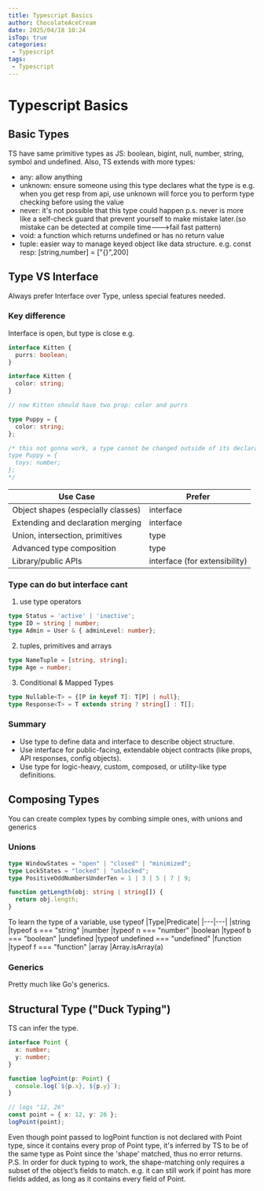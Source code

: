 ```yaml
---
title: Typescript Basics
author: ChocolateAceCream
date: 2025/04/18 10:24
isTop: true
categories:
 - Typescript
tags:
 - Typescript
---
```


# Typescript Basics <Badge text="Typescript" type="warning" />

## Basic Types
TS have same primitive types as JS: boolean, bigint, null, number, string, symbol and undefined.
Also, TS extends with more types:
- any: allow anything
- unknown: ensure someone using this type declares what the type is
e.g. when you get resp from api, use unknown will force you to perform type checking before using the value
- never: it's not possible that this type could happen
p.s. never is more like a self-check guard that prevent yourself to make mistake later.(so mistake can be detected at compile time--->fail fast pattern)
- void: a function which returns undefined or has no return value
- tuple: easier way to manage keyed object like data structure.
e.g. const resp: [string,number] = ["{}",200]

## Type VS Interface
Always prefer Interface over Type, unless special features needed.

### Key difference
Interface is open, but type is close
e.g.
```ts
interface Kitten {
  purrs: boolean;
}

interface Kitten {
  color: string;
}

// now Kitten should have two prop: color and purrs

type Puppy = {
  color: string;
};

/* this not gonna work, a type cannot be changed outside of its declaration.
type Puppy = {
  toys: number;
};
*/
```

|Use Case | Prefer
|---|---|
|Object shapes (especially classes) | interface
|Extending and declaration merging | interface
|Union, intersection, primitives | type
|Advanced type composition | type
|Library/public APIs | interface (for extensibility)

### Type can do but interface cant
1. use type operators
```ts
type Status = 'active' | 'inactive';
type ID = string | number;
type Admin = User & { adminLevel: number};
```
2. tuples, primitives and arrays
```ts
type NameTuple = [string, string];
type Age = number;
```

3. Conditional & Mapped Types
```ts
type Nullable<T> = {[P in keyof T]: T[P] | null};
type Response<T> = T extends string ? string[] : T[];
```

### Summary
- Use type to define data and interface to describe object structure.
- Use interface for public-facing, extendable object contracts (like props, API responses, config objects).
- Use type for logic-heavy, custom, composed, or utility-like type definitions.

## Composing Types
You can create complex types by combing simple ones, with unions and generics
### Unions
```ts
type WindowStates = "open" | "closed" | "minimized";
type LockStates = "locked" | "unlocked";
type PositiveOddNumbersUnderTen = 1 | 3 | 5 | 7 | 9;

function getLength(obj: string | string[]) {
  return obj.length;
}
```

To learn the type of a variable, use typeof
|Type|Predicate|
|---|---|
|string	|typeof s === "string"
|number	|typeof n === "number"
|boolean	|typeof b === "boolean"
|undefined	|typeof undefined === "undefined"
|function	|typeof f === "function"
|array	|Array.isArray(a)

### Generics
Pretty much like Go's generics.

## Structural Type ("Duck Typing")
TS can infer the type.
```ts
interface Point {
  x: number;
  y: number;
}

function logPoint(p: Point) {
  console.log(`${p.x}, ${p.y}`);
}

// logs "12, 26"
const point = { x: 12, y: 26 };
logPoint(point);
```

Even though point passed to logPoint function is not declared with Point type, since it contains every prop of Point type, it's inferred by TS to be of the same type as Point since the 'shape' matched, thus no error returns.
P.S. In order for duck typing to work, the shape-matching only requires a subset of the object’s fields to match. e.g. it can still work if point has more fields added, as long as it contains every field of Point.